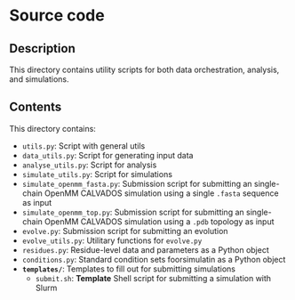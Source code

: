 # Source code

## Description
This directory contains utility scripts for both data orchestration, analysis, and simulations.

## Contents
This directory contains:
- `utils.py`: Script with general utils
- `data_utils.py`: Script for generating input data
- `analyse_utils.py`: Script for analysis
- `simulate_utils.py`: Script for simulations
- `simulate_openmm_fasta.py`: Submission script for submitting an single-chain OpenMM CALVADOS simulation using a single `.fasta`  sequence as input
- `simulate_openmm_top.py`: Submission script for submitting an single-chain OpenMM CALVADOS simulation using a `.pdb` topology as input
- `evolve.py`: Submission script for submitting an evolution
- `evolve_utils.py`: Utilitary functions for `evolve.py`
- `residues.py`: Residue-level data and parameters as a Python object
- `conditions.py`: Standard condition sets foorsimulatin as a Python object
- **`templates/`**: Templates to fill out for submitting simulations
    - `submit.sh`: **Template** Shell script for submitting a simulation with Slurm
